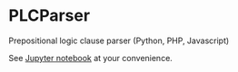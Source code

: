 # PLCParser

Prepositional logic clause parser (Python, PHP, Javascript)

See [Jupyter notebook](http://nbviewer.jupyter.org/github/markomanninen/PLCParser/blob/master/Prepositional%20Logic%20Clause%20Parser%20%28PLCParser%29.ipynb) at your convenience.
